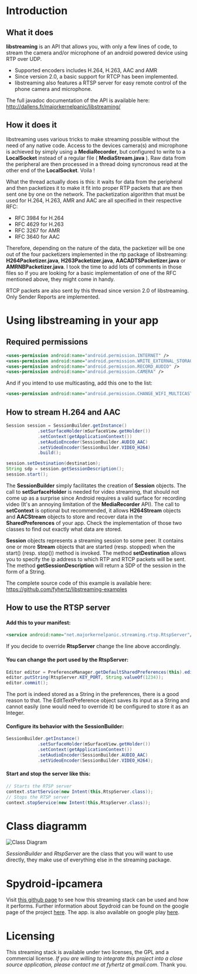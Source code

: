 # Introduction

## What it does

**libstreaming** is an API that allows you, with only a few lines of code, to stream the camera and/or microphone of an android powered device using RTP over UDP. 

* Supported encoders includes H.264, H.263, AAC and AMR
* Since version 2.0, a basic support for RTCP has been implemented.
* libstreaming also features a RTSP server for easy remote control of the phone camera and microphone.

The full javadoc documentation of the API is available here: http://dallens.fr/majorkernelpanic/libstreaming/

## How it does it

libstreaming uses various tricks to make streaming possible without the need of any native code. Access to the devices camera(s) and microphone is achieved by simply using a **MediaRecorder**, but configured to write to a **LocalSocket** instead of a regular file ( **MediaStream.java** ). Raw data from the peripheral are then processed in a thread doing syncronous read at the other end of the **LocalSocket**. Voila !

What the thread actually does is this: it waits for data from the peripheral and then packetizes it to make it fit into proper RTP packets that are then sent one by one on the network. The packetization algorithm that must be used for H.264, H.263, AMR and AAC are all specified in their respective RFC:

* RFC 3984 for H.264
* RFC 4629 for H.263
* RFC 3267 for AMR
* RFC 3640 for AAC

Therefore, depending on the nature of the data, the packetizer will be one out of the four packetizers implemented in the rtp package of libstreaming: **H264Packetizer.java**, **H263Packetizer.java**, **AACADTSPacketizer.java** or **AMRNBPacketizer.java**. I took the time to add lots of comments in those files so if you are looking for a basic implementation of one of the RFC mentioned above, they might come in handy.

RTCP packets are also sent by this thread since version 2.0 of libstreaming. Only Sender Reports are implemented.

# Using libstreaming in your app

## Required permissions

```xml
<uses-permission android:name="android.permission.INTERNET" />
<uses-permission android:name="android.permission.WRITE_EXTERNAL_STORAGE" />
<uses-permission android:name="android.permission.RECORD_AUDIO" />
<uses-permission android:name="android.permission.CAMERA" />
```

And if you intend to use multicasting, add this one to the list:

```xml
<uses-permission android:name="android.permission.CHANGE_WIFI_MULTICAST_STATE" />
```

## How to stream H.264 and AAC

```java
Session session = SessionBuilder.getInstance()
			.setSurfaceHolder(mSurfaceView.getHolder())
			.setContext(getApplicationContext())
			.setAudioEncoder(SessionBuilder.AUDIO_AAC)
			.setVideoEncoder(SessionBuilder.VIDEO_H264)
			.build();

session.setDestination(destination);
String sdp = session.getSessionDescription();
session.start();
```

The **SessionBuilder** simply facilitates the creation of **Session** objects. The call to **setSurfaceHolder** is needed for video streaming, that should not come up as a surprise since Android requires a valid surface for recording video (It's an annoying limitation of the **MediaRecorder** API). The call to **setContext** is optional but recommended, it allows **H264Stream** objects and **AACStream** objects to store and recover data in the **SharedPreferences** of your app. Check the implementation of those two classes to find out exactly what data are stored. 

**Session** objects represents a streaming session to some peer. It contains one or more **Stream** objects that are started (resp. stopped) when the start() (resp. stop()) method is invoked. The method **setDestination** allows you to specify the ip address to which RTP and RTCP packets will be sent. The method **getSessionDescription** will return a SDP of the session in the form of a String.

The complete source code of this example is available here: https://github.com/fyhertz/libstreaming-examples

## How to use the RTSP server

#### Add this to your manifest:

```xml
<service android:name="net.majorkernelpanic.streaming.rtsp.RtspServer"/>
```

If you decide to override **RtspServer** change the line above accordingly.

#### You can change the port used by the RtspServer:

```java
Editor editor = PreferenceManager.getDefaultSharedPreferences(this).edit();
editor.putString(RtspServer.KEY_PORT, String.valueOf(1234));
editor.commit();
```

The port is indeed stored as a String in the preferences, there is a good reason to that. The EditTextPreference object saves its input as a String and cannot easily (one would need to override it) be configured to store it as an Integer.

#### Configure its behavior with the SessionBuilder:

```java
SessionBuilder.getInstance()    
			.setSurfaceHolder(mSurfaceView.getHolder())
			.setContext(getApplicationContext())
			.setAudioEncoder(SessionBuilder.AUDIO_AAC)
			.setVideoEncoder(SessionBuilder.VIDEO_H264);
```

#### Start and stop the server like this:

```java
// Starts the RTSP server
context.startService(new Intent(this,RtspServer.class));
// Stops the RTSP server
context.stopService(new Intent(this,RtspServer.class));
```

# Class diagramm

![Class Diagram](http://dallens.fr/majorkernelpanic/libstreaming/ClassDiagram.png "Class diagram")

*SessionBuilder* and *RtspServer* are the class that you will want to use directly, they make use of everything else in the streaming package.

# Spydroid-ipcamera

Visit [this github page](https://github.com/fyhertz/spydroid-ipcamera) to see how this streaming stack can be used and how it performs.
Further information about Spydroid can be found on the google page of the project [here](https://spydroid-ipcamera.googlecode.com).
The app. is also available on google play [here](https://play.google.com/store/apps/details?id=net.majorkernelpanic.spydroid).

# Licensing

This streaming stack is available under two licenses, the GPL and a commercial license. *If you are willing to integrate this project into a close source application, please contact me at fyhertz at gmail.com*. Thank you.
